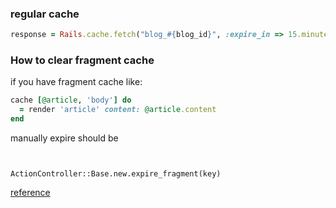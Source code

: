 ### regular cache


```ruby
response = Rails.cache.fetch("blog_#{blog_id}", :expire_in => 15.minutes){client.get_blog(blog_id)}
```


### How to clear fragment cache

if you have fragment cache like:

```ruby
cache [@article, 'body'] do
  = render 'article' content: @article.content
end

```

manually expire should be

```


ActionController::Base.new.expire_fragment(key)
```

[reference](http://api.rubyonrails.org/classes/ActionController/Caching/Fragments.html#M000438)
